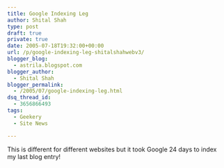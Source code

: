 ```yaml
---
title: Google Indexing Leg
author: Shital Shah
type: post
draft: true
private: true
date: 2005-07-18T19:32:00+00:00
url: /p/google-indexing-leg-shitalshahwebv3/
blogger_blog:
  - astrila.blogspot.com
blogger_author:
  - Shital Shah
blogger_permalink:
  - /2005/07/google-indexing-leg.html
dsq_thread_id:
  - 3656866493
tags:
  - Geekery
  - Site News

---
```

This is different for different websites but it took Google 24 days to index my last blog entry!